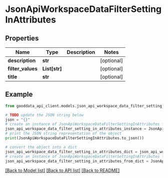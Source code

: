 # JsonApiWorkspaceDataFilterSettingInAttributes


## Properties

Name | Type | Description | Notes
------------ | ------------- | ------------- | -------------
**description** | **str** |  | [optional] 
**filter_values** | **List[str]** |  | [optional] 
**title** | **str** |  | [optional] 

## Example

```python
from gooddata_api_client.models.json_api_workspace_data_filter_setting_in_attributes import JsonApiWorkspaceDataFilterSettingInAttributes

# TODO update the JSON string below
json = "{}"
# create an instance of JsonApiWorkspaceDataFilterSettingInAttributes from a JSON string
json_api_workspace_data_filter_setting_in_attributes_instance = JsonApiWorkspaceDataFilterSettingInAttributes.from_json(json)
# print the JSON string representation of the object
print(JsonApiWorkspaceDataFilterSettingInAttributes.to_json())

# convert the object into a dict
json_api_workspace_data_filter_setting_in_attributes_dict = json_api_workspace_data_filter_setting_in_attributes_instance.to_dict()
# create an instance of JsonApiWorkspaceDataFilterSettingInAttributes from a dict
json_api_workspace_data_filter_setting_in_attributes_from_dict = JsonApiWorkspaceDataFilterSettingInAttributes.from_dict(json_api_workspace_data_filter_setting_in_attributes_dict)
```
[[Back to Model list]](../README.md#documentation-for-models) [[Back to API list]](../README.md#documentation-for-api-endpoints) [[Back to README]](../README.md)


